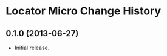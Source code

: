 Locator Micro Change History
============================

0.1.0 (2013-06-27)
------------------

* Initial release.
